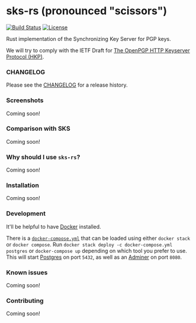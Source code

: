 # sks-rs (pronounced "scissors")
[![Build Status](https://travis-ci.org/srct/sks-rs.svg?branch=master)](https://travis-ci.org/srct/sks-rs)
[![License](https://img.shields.io/badge/License-Apache%202.0-blue.svg)](https://opensource.org/licenses/Apache-2.0)

Rust implementation of the Synchronizing Key Server for PGP keys.

We will try to comply with the IETF Draft for [The OpenPGP HTTP Keyserver Protocol (HKP)](https://tools.ietf.org/html/draft-shaw-openpgp-hkp-00).

### CHANGELOG

Please see the [CHANGELOG](CHANGELOG.md) for a release history.

### Screenshots

Coming soon!

### Comparison with SKS

Coming soon!

### Why should I use `sks-rs`?

Coming soon!

### Installation

Coming soon!

### Development

It'll be helpful to have [Docker](https://www.docker.com/) installed.

There is a [`docker-compose.yml`](docker-compose.yml) that can be loaded using either `docker stack` or `docker compose`. Run `docker stack deploy -c docker-compose.yml postgres` or `docker-compose up` depending on which tool you prefer to use. This will start [Postgres](https://www.postgresql.org://www.postgresql.org/) on port `5432`, as well as an [Adminer](https://www.adminer.org/) on port `8080`.

### Known issues

Coming soon!

### Contributing

Coming soon!
